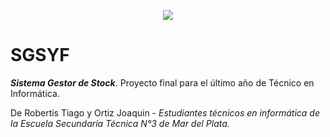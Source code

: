 <p align="center">
  <img src="https://img.shields.io/badge/STATUS-Pre--Release-orange">
</p>

<h1>SGSYF</h1>
<p><em><b>Sistema Gestor de Stock</b></em>. Proyecto final para el último año de Técnico en Informática.</p>
<p>De Robertis Tiago y Ortiz Joaquin - <em>Estudiantes técnicos en informática de la Escuela Secundaria Técnica N°3 de Mar del Plata.</em></p>
